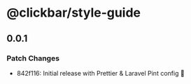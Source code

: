 # @clickbar/style-guide

## 0.0.1

### Patch Changes

- 842f116: Initial release with Prettier & Laravel Pint config 🎉
